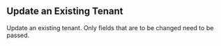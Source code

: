 Update an Existing Tenant
-------------------------
Update an existing tenant. Only fields that are to be changed need to be passed.